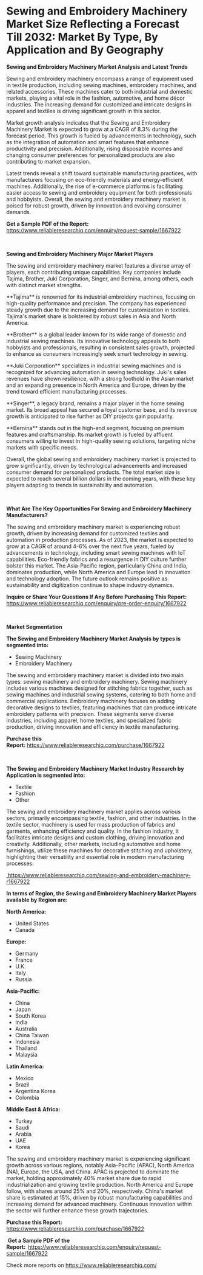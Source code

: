 <p><h1>Sewing and Embroidery Machinery Market Size Reflecting a Forecast Till 2032: Market By Type, By Application and By Geography</h1></p><p><strong>Sewing and Embroidery Machinery Market Analysis and Latest Trends</strong></p>
<p><p>Sewing and embroidery machinery encompass a range of equipment used in textile production, including sewing machines, embroidery machines, and related accessories. These machines cater to both industrial and domestic markets, playing a vital role in the fashion, automotive, and home décor industries. The increasing demand for customized and intricate designs in apparel and textiles is driving significant growth in this sector.</p><p>Market growth analysis indicates that the Sewing and Embroidery Machinery Market is expected to grow at a CAGR of 8.3% during the forecast period. This growth is fueled by advancements in technology, such as the integration of automation and smart features that enhance productivity and precision. Additionally, rising disposable incomes and changing consumer preferences for personalized products are also contributing to market expansion.</p><p>Latest trends reveal a shift toward sustainable manufacturing practices, with manufacturers focusing on eco-friendly materials and energy-efficient machines. Additionally, the rise of e-commerce platforms is facilitating easier access to sewing and embroidery equipment for both professionals and hobbyists. Overall, the sewing and embroidery machinery market is poised for robust growth, driven by innovation and evolving consumer demands.</p></p>
<p><strong>Get a Sample PDF of the Report:&nbsp;</strong> <a href="https://www.reliableresearchiq.com/enquiry/request-sample/1667922?utm_campaign=2927&utm_medium=2&utm_source=Github&utm_content=ia&utm_term=08032025&utm_id=sewing-and-embroidery-machinery">https://www.reliableresearchiq.com/enquiry/request-sample/1667922</a></p>
<p>&nbsp;</p>
<p><strong>Sewing and Embroidery Machinery Major Market Players</strong></p>
<p><p>The sewing and embroidery machinery market features a diverse array of players, each contributing unique capabilities. Key companies include Tajima, Brother, Juki Corporation, Singer, and Bernina, among others, each with distinct market strengths.</p><p>**Tajima** is renowned for its industrial embroidery machines, focusing on high-quality performance and precision. The company has experienced steady growth due to the increasing demand for customization in textiles. Tajima's market share is bolstered by robust sales in Asia and North America.</p><p>**Brother** is a global leader known for its wide range of domestic and industrial sewing machines. Its innovative technology appeals to both hobbyists and professionals, resulting in consistent sales growth, projected to enhance as consumers increasingly seek smart technology in sewing.</p><p>**Juki Corporation** specializes in industrial sewing machines and is recognized for advancing automation in sewing technology. Juki's sales revenues have shown resilience, with a strong foothold in the Asian market and an expanding presence in North America and Europe, driven by the trend toward efficient manufacturing processes.</p><p>**Singer**, a legacy brand, remains a major player in the home sewing market. Its broad appeal has secured a loyal customer base, and its revenue growth is anticipated to rise further as DIY projects gain popularity.</p><p>**Bernina** stands out in the high-end segment, focusing on premium features and craftsmanship. Its market growth is fueled by affluent consumers willing to invest in high-quality sewing solutions, targeting niche markets with specific needs.</p><p>Overall, the global sewing and embroidery machinery market is projected to grow significantly, driven by technological advancements and increased consumer demand for personalized products. The total market size is expected to reach several billion dollars in the coming years, with these key players adapting to trends in sustainability and automation.</p></p>
<p>&nbsp;</p>
<p><strong>What Are The Key Opportunities For Sewing and Embroidery Machinery Manufacturers?</strong></p>
<p><p>The sewing and embroidery machinery market is experiencing robust growth, driven by increasing demand for customized textiles and automation in production processes. As of 2023, the market is expected to grow at a CAGR of around 4-6% over the next five years, fueled by advancements in technology, including smart sewing machines with IoT capabilities. Eco-friendly fabrics and a resurgence in DIY culture further bolster this market. The Asia-Pacific region, particularly China and India, dominates production, while North America and Europe lead in innovation and technology adoption. The future outlook remains positive as sustainability and digitization continue to shape industry dynamics.</p></p>
<p><strong>Inquire or Share Your Questions If Any Before Purchasing This Report:</strong> <a href="https://www.reliableresearchiq.com/enquiry/pre-order-enquiry/1667922?utm_campaign=2927&utm_medium=2&utm_source=Github&utm_content=ia&utm_term=08032025&utm_id=sewing-and-embroidery-machinery">https://www.reliableresearchiq.com/enquiry/pre-order-enquiry/1667922</a></p>
<p>&nbsp;</p>
<p><strong>Market Segmentation</strong></p>
<p><strong>The Sewing and Embroidery Machinery Market Analysis by types is segmented into:</strong></p>
<p><ul><li>Sewing Machinery</li><li>Embroidery Machinery</li></ul></p>
<p><p>The sewing and embroidery machinery market is divided into two main types: sewing machinery and embroidery machinery. Sewing machinery includes various machines designed for stitching fabrics together, such as sewing machines and industrial sewing systems, catering to both home and commercial applications. Embroidery machinery focuses on adding decorative designs to textiles, featuring machines that can produce intricate embroidery patterns with precision. These segments serve diverse industries, including apparel, home textiles, and specialized fabric production, driving innovation and efficiency in textile manufacturing.</p></p>
<p><strong>Purchase this Report:&nbsp;</strong><a href="https://www.reliableresearchiq.com/purchase/1667922?utm_campaign=2927&utm_medium=2&utm_source=Github&utm_content=ia&utm_term=08032025&utm_id=sewing-and-embroidery-machinery">https://www.reliableresearchiq.com/purchase/1667922</a></p>
<p>&nbsp;</p>
<p><strong>The Sewing and Embroidery Machinery Market Industry Research by Application is segmented into:</strong></p>
<p><ul><li>Textile</li><li>Fashion</li><li>Other</li></ul></p>
<p><p>The sewing and embroidery machinery market applies across various sectors, primarily encompassing textile, fashion, and other industries. In the textile sector, machinery is used for mass production of fabrics and garments, enhancing efficiency and quality. In the fashion industry, it facilitates intricate designs and custom clothing, driving innovation and creativity. Additionally, other markets, including automotive and home furnishings, utilize these machines for decorative stitching and upholstery, highlighting their versatility and essential role in modern manufacturing processes.</p></p>
<p><a href="https://www.reliableresearchiq.com/sewing-and-embroidery-machinery-r1667922?utm_campaign=2927&utm_medium=2&utm_source=Github&utm_content=ia&utm_term=08032025&utm_id=sewing-and-embroidery-machinery">&nbsp;https://www.reliableresearchiq.com/sewing-and-embroidery-machinery-r1667922</a></p>
<p><strong>In terms of Region, the Sewing and Embroidery Machinery Market Players available by Region are:</strong></p>
<p>
    <p> <strong> North America: </strong>
        <ul>
            <li>United States</li>
            <li>Canada</li>
        </ul>
        </p> 
    <p> <strong> Europe: </strong>
        <ul>
            <li>Germany</li>
            <li>France</li>
            <li>U.K.</li>
            <li>Italy</li>
            <li>Russia</li>
        </ul>
        </p> 
    <p> <strong> Asia-Pacific: </strong>
        <ul>
            <li>China</li>
            <li>Japan</li>
            <li>South Korea</li>
            <li>India</li>
            <li>Australia</li>
            <li>China Taiwan</li>
            <li>Indonesia</li>
            <li>Thailand</li>
            <li>Malaysia</li>
        </ul>
        </p> 
    <p> <strong> Latin America: </strong>
        <ul>
            <li>Mexico</li>
            <li>Brazil</li>
            <li>Argentina Korea</li>
            <li>Colombia</li>
        </ul>
        </p> 
    <p> <strong> Middle East & Africa: </strong>
        <ul>
            <li>Turkey</li>
            <li>Saudi</li>
            <li>Arabia</li>
            <li>UAE</li>
            <li>Korea</li>
        </ul>
    </p>
    </p>
<p><p>The sewing and embroidery machinery market is experiencing significant growth across various regions, notably Asia-Pacific (APAC), North America (NA), Europe, the USA, and China. APAC is projected to dominate the market, holding approximately 40% market share due to rapid industrialization and growing textile production. North America and Europe follow, with shares around 25% and 20%, respectively. China's market share is estimated at 15%, driven by robust manufacturing capabilities and increasing demand for advanced machinery. Continuous innovation within the sector will further enhance these growth trajectories.</p></p>
<p><strong>Purchase this Report: </strong><a href="https://www.reliableresearchiq.com/purchase/1667922?utm_campaign=2927&utm_medium=2&utm_source=Github&utm_content=ia&utm_term=08032025&utm_id=sewing-and-embroidery-machinery">https://www.reliableresearchiq.com/purchase/1667922</a></p>
<p>&nbsp;<strong>Get a Sample PDF of the Report:&nbsp;&nbsp;</strong><a href="https://www.reliableresearchiq.com/enquiry/request-sample/1667922?utm_campaign=2927&utm_medium=2&utm_source=Github&utm_content=ia&utm_term=08032025&utm_id=sewing-and-embroidery-machinery">https://www.reliableresearchiq.com/enquiry/request-sample/1667922</a></p>
<p><strong></strong></p>
<p>Check more reports on <a href="https://www.reliableresearchiq.com/?utm_campaign=2927&utm_medium=2&utm_source=Github&utm_content=ia&utm_term=08032025&utm_id=sewing-and-embroidery-machinery">https://www.reliableresearchiq.com/</a></p>